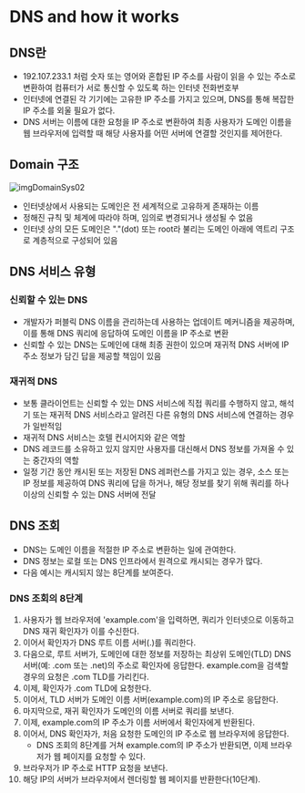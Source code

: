# DNS and how it works

## DNS란

- 192.107.233.1 처럼 숫자 또는 영어와 혼합된 IP 주소를 사람이 읽을 수 있는 주소로 변환하여 컴퓨터가 서로 통신할 수 있도록 하는 인터넷 전화번호부
- 인터넷에 연결된 각 기기에는 고유한 IP 주소를 가지고 있으며, DNS를 통해 복잡한 IP 주소를 외울 필요가 없다.
- DNS 서버는 이름에 대한 요청을 IP 주소로 변환하여 최종 사용자가 도메인 이름을 웹 브라우저에 입력할 때 해당 사용자를 어떤 서버에 연결할 것인지를 제어한다.

## Domain 구조

![imgDomainSys02](https://user-images.githubusercontent.com/38815618/131274015-7e15af4b-1828-4d3a-b736-e86ed3dc518c.gif)

- 인터넷상에서 사용되는 도메인은 전 세계적으로 고유하게 존재하는 이름
- 정해진 규칙 및 체계에 따라야 하며, 임의로 변경되거나 생성될 수 없음
- 인터넷 상의 모든 도메인은 "."(dot) 또는 root라 불리는 도메인 아래에 역트리 구조로 계층적으로 구성되어 있음

## DNS 서비스 유형

### 신뢰할 수 있는 DNS

- 개발자가 퍼블릭 DNS 이름을 관리하는데 사용하는 업데이트 메커니즘을 제공하며, 이를 통해 DNS 쿼리에 응답하여 도메인 이름을 IP 주소로 변환
- 신뢰할 수 있는 DNS는 도메인에 대해 최종 권한이 있으며 재귀적 DNS 서버에 IP 주소 정보가 담긴 답을 제공할 책임이 있음

### 재귀적 DNS

- 보통 클라이언트는 신뢰할 수 있는 DNS 서비스에 직접 쿼리를 수행하지 않고, 해석기 또는 재귀적 DNS 서비스라고 알려진 다른 유형의 DNS 서비스에 연결하는 경우가 일반적임
- 재귀적 DNS 서비스는 호텔 컨시어지와 같은 역할
- DNS 레코드를 소유하고 있지 않지만 사용자를 대신해서 DNS 정보를 가져올 수 있는 중간자의 역할
- 일정 기간 동안 캐시된 또는 저장된 DNS 레퍼런스를 가지고 있는 경우, 소스 또는 IP 정보를 제공하여 DNS 쿼리에 답을 하거나, 해당 정보를 찾기 위해 쿼리를 하나 이상의 신뢰할 수 있는 DNS 서버에 전달

## DNS 조회

- DNS는 도메인 이름을 적절한 IP 주소로 변환하는 일에 관여한다.
- DNS 정보는 로컬 또는 DNS 인프라에서 원격으로 캐시되는 경우가 많다.
- 다음 예시는 캐시되지 않는 8단계를 보여준다.

### DNS 조회의 8단계

1. 사용자가 웹 브라우저에 'example.com'을 입력하면, 쿼리가 인터넷으로 이동하고 DNS 재귀 확인자가 이를 수신한다.
2. 이어서 확인자가 DNS 루트 이름 서버(.)를 쿼리한다.
3. 다음으로, 루트 서버가, 도메인에 대한 정보를 저장하는 최상위 도메인(TLD) DNS 서버(예: .com 또는 .net)의 주소로 확인자에 응답한다. example.com을 검색할 경우의 요청은 .com TLD를 가리킨다.
4. 이제, 확인자가 .com TLD에 요청한다.
5. 이어서, TLD 서버가 도메인 이름 서버(example.com)의 IP 주소로 응답한다.
6. 마지막으로, 재귀 확인자가 도메인의 이름 서버로 쿼리를 보낸다.
7. 이제, example.com의 IP 주소가 이름 서버에서 확인자에게 반환된다.
8. 이어서, DNS 확인자가, 처음 요청한 도메인의 IP 주소로 웹 브라우저에 응답한다.
   - DNS 조회의 8단계를 거쳐 example.com의 IP 주소가 반환되면, 이제 브라우저가 웹 페이지를 요청할 수 있다.
9. 브라우저가 IP 주소로 HTTP 요청을 보낸다.
10. 해당 IP의 서버가 브라우저에서 렌더링할 웹 페이지를 반환한다(10단계).

